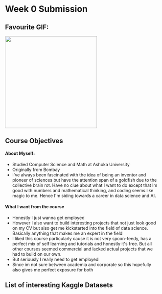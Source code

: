 # Week 0 Submission

## Favourite GIF:
<img src = "favourite.gif" width = "300" height = "300">

## Course Objectives
#### About Myself:
- Studied Computer Science and Math at Ashoka University
- Originally from Bombay
- I've always been fascinated with the idea of being an inventor and pioneer of sciences but have the attention span of a goldfish due to the collective brain rot. Have no clue about what I want to do except that Im good with numbers and mathematical thinking, and coding seems like magic to me. Hence I'm siding towards a career in data science and AI.
#### What I want from the course
- Honestly I just wanna get employed
- However I also want to build interesting projects that not just look good on my CV but also get me kickstarted into the field of data science. Basically anything that makes me an expert in the field
- I liked this course particularly cause it is not very spoon-feedy, has a perfect mix of self learning and tutorials and honestly it's free. But all other courses seemed commercial and lacked actual projects that we had to build on our own.
- But seriously I really need to get employed
- Since im not sure between academia and corporate so this hopefully also gives me perfect exposure for both

## List of interesting Kaggle Datasets
